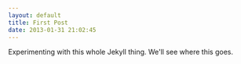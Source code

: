 ```yaml
---
layout: default
title: First Post
date: 2013-01-31 21:02:45
---
```

Experimenting with this whole Jekyll thing. We'll see where this goes.
